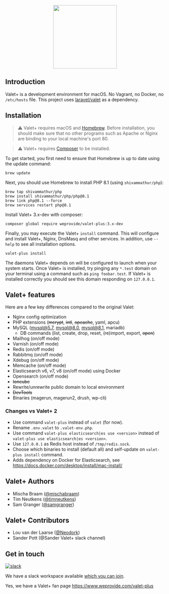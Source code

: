 <p align="center"><img width="200" src="images/logo.png"></p>

## Introduction

Valet+ is a development environment for macOS. No Vagrant, no Docker, no `/etc/hosts` file. This project uses 
[laravel/valet](https://github.com/laravel/valet) as a dependency.


## Installation

> :warning: Valet+ requires macOS and [Homebrew](https://brew.sh/). Before installation, you should make sure that no 
> other programs such as Apache or Nginx are binding to your local machine's port 80.

> :warning: Valet+ requires [Composer](https://getcomposer.org/) to be installed. 

To get started, you first need to ensure that Homebrew is up to date using the update command:
```shell
brew update
```

Next, you should use Homebrew to install PHP 8.1 (using `shivammathur/php`):
```shell
brew tap shivammathur/php
brew install shivammathur/php/php@8.1
brew link php@8.1 --force
brew services restart php@8.1
```

Install Valet+ 3.x-dev with composer:
```shell
composer global require weprovide/valet-plus:3.x-dev
```

Finally, you may execute the Valet+ `install` command. This will configure and install Valet+, Nginx, DnsMasq and other
services. In addition, use `--help` to see all installation options. 
```shell
valet-plus install
```

The daemons Valet+ depends on will be configured to launch when your system starts. Once Valet+ is installed, try pinging
any `*.test` domain on your terminal using a command such as `ping foobar.test`. If Valet+ is installed correctly you 
should see this domain responding on `127.0.0.1`.



## Valet+ features

Here are a few key differences compared to the original Valet:

- Nginx config optimization
- PHP extensions (~~mcrypt~~, ~~intl~~, ~~opcache~~, yaml, apcu)
- MySQL (mysql@5.7, mysql@8.0, mysql@8.1, mariadb)
  - DB commands (list, create, drop, reset, (re)import, export, ~~open~~)
- Mailhog (on/off mode)
- Varnish (on/off mode)
- Redis (on/off mode)
- Rabbitmq (on/off mode)
- Xdebug (on/off mode)
- Memcache (on/off mode)
- Elasticsearch v6, v7, v8 (on/off mode) using Docker 
- Opensearch (on/off mode)
- ~~Ioncube~~
- Rewrite/unrewrite public domain to local environment
- ~~DevTools~~
- Binaries (magerun, magerun2, drush, wp-cli)

### Changes vs Valet+ 2

- Use command `valet-plus` instead of `valet` (for now).
- Rename `.env.valet` to `.valet-env.php`.
- Use command `valet-plus elasticsearch|es use <version>` instead of `valet-plus use elasticsearch|es <version>`.
- Use `127.0.0.1` as Redis host instead of `/tmp/redis.sock`.
- Choose which binaries to install (default all) and self-update on `valet-plus install` command.
- Adds dependency on Docker for Elasticsearch, see https://docs.docker.com/desktop/install/mac-install/



## Valet+ Authors

- Mischa Braam ([@mischabraam](https://github.com/mischabraam))
- Tim Neutkens ([@timneutkens](https://github.com/timneutkens))
- Sam Granger ([@samgranger](https://github.com/samgranger))

## Valet+ Contributors

- Lou van der Laarse ([@Neodork](https://github.com/Neodork))
- Sander Pott (@Sander Valet+ slack channel)



## Get in touch

[![slack](https://p9.zdassets.com/hc/theme_assets/138842/200037786/logo.png)](https://join.slack.com/t/valet-plus/shared_invite/enQtNDE2MjU2NzgyNjQwLWFiYWNjOWFhOWQ2ZDcyOTEyZTA2MzAzOWYyYzYwMTYzODVlMGE3ZDg3ZWQ1M2JmN2M0OGY3OGUwMDI3NDM1NDU)

We have a slack workspace available [which you can join](https://join.slack.com/t/valet-plus/shared_invite/enQtNDE2MjU2NzgyNjQwLWFiYWNjOWFhOWQ2ZDcyOTEyZTA2MzAzOWYyYzYwMTYzODVlMGE3ZDg3ZWQ1M2JmN2M0OGY3OGUwMDI3NDM1NDU).

Yes, we have a Valet+ fan page https://www.weprovide.com/valet-plus
